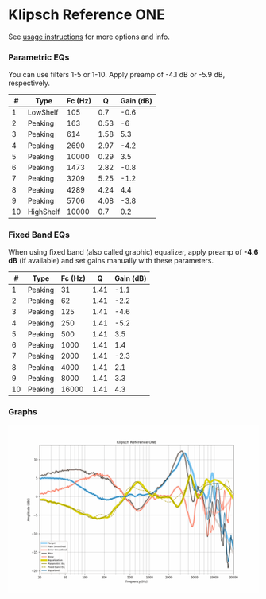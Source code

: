 # Klipsch Reference ONE
See [usage instructions](https://github.com/jaakkopasanen/AutoEq#usage) for more options and info.

### Parametric EQs
You can use filters 1-5 or 1-10. Apply preamp of -4.1 dB or -5.9 dB, respectively.

|   # | Type      |   Fc (Hz) |    Q |   Gain (dB) |
|-----|-----------|-----------|------|-------------|
|   1 | LowShelf  |       105 | 0.7  |        -0.6 |
|   2 | Peaking   |       163 | 0.53 |        -6   |
|   3 | Peaking   |       614 | 1.58 |         5.3 |
|   4 | Peaking   |      2690 | 2.97 |        -4.2 |
|   5 | Peaking   |     10000 | 0.29 |         3.5 |
|   6 | Peaking   |      1473 | 2.82 |        -0.8 |
|   7 | Peaking   |      3209 | 5.25 |        -1.2 |
|   8 | Peaking   |      4289 | 4.24 |         4.4 |
|   9 | Peaking   |      5706 | 4.08 |        -3.8 |
|  10 | HighShelf |     10000 | 0.7  |         0.2 |

### Fixed Band EQs
When using fixed band (also called graphic) equalizer, apply preamp of **-4.6 dB** (if available) and set gains manually with these parameters.

|   # | Type    |   Fc (Hz) |    Q |   Gain (dB) |
|-----|---------|-----------|------|-------------|
|   1 | Peaking |        31 | 1.41 |        -1.1 |
|   2 | Peaking |        62 | 1.41 |        -2.2 |
|   3 | Peaking |       125 | 1.41 |        -4.6 |
|   4 | Peaking |       250 | 1.41 |        -5.2 |
|   5 | Peaking |       500 | 1.41 |         3.5 |
|   6 | Peaking |      1000 | 1.41 |         1.4 |
|   7 | Peaking |      2000 | 1.41 |        -2.3 |
|   8 | Peaking |      4000 | 1.41 |         2.1 |
|   9 | Peaking |      8000 | 1.41 |         3.3 |
|  10 | Peaking |     16000 | 1.41 |         4.3 |

### Graphs
![](./Klipsch%20Reference%20ONE.png)
